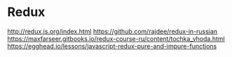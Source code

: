 Redux
=====

http://redux.js.org/index.html
https://github.com/rajdee/redux-in-russian
https://maxfarseer.gitbooks.io/redux-course-ru/content/tochka_vhoda.html
https://egghead.io/lessons/javascript-redux-pure-and-impure-functions